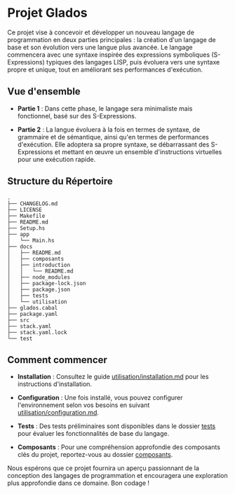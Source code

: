 # Projet Glados

Ce projet vise à concevoir et développer un nouveau langage de programmation en deux parties principales : la création d'un langage de base et son évolution vers une langue plus avancée. Le langage commencera avec une syntaxe inspirée des expressions symboliques (S-Expressions) typiques des langages LISP, puis évoluera vers une syntaxe propre et unique, tout en améliorant ses performances d'exécution.

## Vue d'ensemble

- **Partie 1** : Dans cette phase, le langage sera minimaliste mais fonctionnel, basé sur des S-Expressions.
  
- **Partie 2** : La langue évoluera à la fois en termes de syntaxe, de grammaire et de sémantique, ainsi qu'en termes de performances d'exécution. Elle adoptera sa propre syntaxe, se débarrassant des S-Expressions et mettant en œuvre un ensemble d'instructions virtuelles pour une exécution rapide.

## Structure du Répertoire

```plaintext
.
├── CHANGELOG.md
├── LICENSE
├── Makefile
├── README.md
├── Setup.hs
├── app
│   └── Main.hs
├── docs
│   ├── README.md
│   ├── composants
│   ├── introduction
│   │   └── README.md
│   ├── node_modules
│   ├── package-lock.json
│   ├── package.json
│   ├── tests
│   └── utilisation
├── glados.cabal
├── package.yaml
├── src
├── stack.yaml
├── stack.yaml.lock
└── test

```

## Comment commencer

- **Installation** : Consultez le guide [utilisation/installation.md](./utilisation/installation.md) pour les instructions d'installation.
  
- **Configuration** : Une fois installé, vous pouvez configurer l'environnement selon vos besoins en suivant [utilisation/configuration.md](./utilisation/configuration.md).

- **Tests** : Des tests préliminaires sont disponibles dans le dossier [tests](./tests) pour évaluer les fonctionnalités de base du langage.

- **Composants** : Pour une compréhension approfondie des composants clés du projet, reportez-vous au dossier [composants](./composants).

Nous espérons que ce projet fournira un aperçu passionnant de la conception des langages de programmation et encouragera une exploration plus approfondie dans ce domaine. Bon codage !
